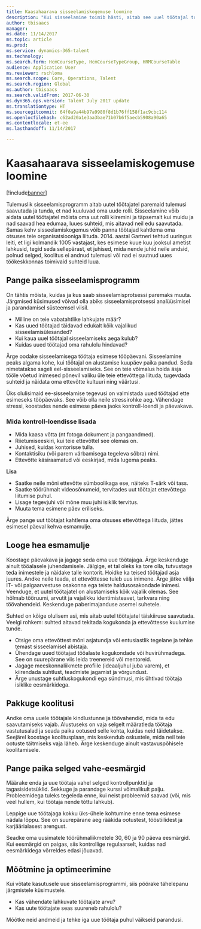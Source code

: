 ```yaml
---
title: Kaasahaarava sisseelamiskogemuse loomine
description: "Kui sisseelamine toimib hästi, aitab see uuel töötajal tunda, et ta kuulub oma uude organisatsiooni."
author: tbisaacs
manager: 
ms.date: 11/14/2017
ms.topic: article
ms.prod: 
ms.service: dynamics-365-talent
ms.technology: 
ms.search.form: HcmCourseType, HcmCourseTypeGroup, HRMCourseTable
audience: Application User
ms.reviewer: rschloma
ms.search.scope: Core, Operations, Talent
ms.search.region: Global
ms.author: tbisaacs
ms.search.validFrom: 2017-06-30
ms.dyn365.ops.version: Talent July 2017 update
ms.translationtype: HT
ms.sourcegitcommit: 64f0a9a44b97a9980f8d1b76ff158f1ac9cbc114
ms.openlocfilehash: c62ad20a1e3aa3bae71b07b6f5aecb5908a90a65
ms.contentlocale: et-ee
ms.lasthandoff: 11/14/2017

---
```


# <a name="create-an-engaging-onboarding-experience"></a>Kaasahaarava sisseelamiskogemuse loomine

[!include[banner](includes/banner.md)]

Tulemuslik sisseelamisprogramm aitab uutel töötajatel paremaid tulemusi saavutada ja tunda, et nad kuuluvad oma uude rolli. Sisseelamine võib aidata uutel töötajatel mõista oma uut rolli kiiremini ja täpsemalt kui muidu ja nad saavad hea edumaa, luues suhteid, mis aitavad neil edu saavutada. Samas kehv sisseelamiskogemus võib panna töötajad kahtlema oma otsuses teie organisatsiooniga liituda. 2014. aastal Gartneri tehtud uuringus leiti, et ligi kolmandik 1005 vastajast, kes esimese kuue kuu jooksul ametist lahkusid, tegid seda sellepärast, et juhised, mida nende juhid neile andsid, polnud selged, koolitus ei andnud tulemusi või nad ei suutnud uues töökeskkonnas toimivaid suhteid luua.

## <a name="have-an-onboarding-program-in-place"></a>Pange paika sisseelamisprogramm
On tähtis mõista, kuidas ja kus saab sisseelamisprotsessi paremaks muuta. Järgmised küsimused võivad olla abiks sisseelamisprotsessi analüüsimisel ja parandamisel süsteemsel viisil.

- Milline on teie vabatahtlike lahkujate määr?
- Kas uued töötajad täidavad edukalt kõik vajalikud sisseelamisülesanded?
- Kui kaua uuel töötajal sisseelamiseks aega kulub?
- Kuidas uued töötajad oma rahulolu hindavad?

Ärge oodake sisseelamisega töötaja esimese tööpäevani. Sisseelamine peaks algama kohe, kui töötajal on alustamise kuupäev paika pandud. Seda nimetatakse sageli eel-sisseelamiseks. See on teie võimalus hoida äsja tööle võetud inimesed põnevil valiku üle teie ettevõttega liituda, tugevdada suhteid ja näidata oma ettevõtte kultuuri ning väärtusi.

Üks olulisimaid ee-sisseelamise tegevusi on valmistada uued töötajad ette esimeseks tööpäevaks. See võib olla neile stressirohke aeg. Vähendage stressi, koostades nende esimese päeva jaoks kontroll-loendi ja päevakava.

### <a name="what-to-include-in-a-checklist"></a>Mida kontroll-loendisse lisada

- Mida kaasa võtta (nt fotoga dokument ja pangaandmed).
- Riietumiseeskiri, kui teie ettevõttel see olemas on.
- Juhised, kuidas kontorisse tulla.
- Kontaktisiku (või parem värbamisega tegeleva sõbra) nimi.
- Ettevõtte käsiraamatud või eeskirjad, mida lugema peaks.

**Lisa**

- Saatke neile mõni ettevõtte sümboolikaga ese, näiteks T-särk või tass.
- Saatke töörühmalt videosõnumeid, tervitades uut töötajat ettevõttega liitumise puhul.
- Lisage tegevjuhi või mõne muu juhi isiklik tervitus.
- Muuta tema esimene päev eriliseks.

Ärge pange uut töötajat kahtlema oma otsuses ettevõttega liituda, jättes esimesel päeval kehva esmamulje.

## <a name="create-a-good-first-impression"></a>Looge hea esmamulje

Koostage päevakava ja jagage seda oma uue töötajaga. Ärge keskenduge ainult tööalasele juhendamisele. Jälgige, et tal oleks ka tore olla, tutvustage teda inimestele ja näidake talle kontorit. Hoidke ka teised töötajad asja juures. Andke neile teada, et ettevõttesse tuleb uus inimene. Ärge jätke välja IT- või palgaarvestuse osakonna ega teiste haldusosakondade inimesi. Veenduge, et uutel töötajatel on alustamiseks kõik vajalik olemas. See hõlmab tööruumi, arvutit ja vajalikku identimisteavet, tarkvara ning töövahendeid. Keskenduge paberimajanduse asemel suhetele.

Suhted on kõige olulisem asi, mis aitab uutel töötajatel täiskiiruse saavutada. Veelgi rohkem: suhted aitavad tekitada kogukonda ja ettevõttesse kuulumise tunde.

- Otsige oma ettevõttest mõni asjatundja või entusiastlik tegelane ja tehke temast sisseelamisel abistaja.
- Ühendage uued töötajad tööalaste kogukondade või huvirühmadega. See on suurepärane viis leida treenereid või mentoreid.
- Jagage meeskonnaliikmete profiile (ideaaljuhul juba varem), et kiirendada suhtlust, teadmiste jagamist ja võrgundust.
- Ärge unustage suhtluskogukondi ega sündmusi, mis ühtivad töötaja isiklike eesmärkidega.

## <a name="provide-training"></a>Pakkuge koolitusi

Andke oma uuele töötajale kindlustunne ja töövahendid, mida ta edu saavutamiseks vajab. Alustuseks on vaja selgelt määratleda töötaja vastutusalad ja seada paika ootused selle kohta, kuidas neid täidetakse. Seejärel koostage koolitusplaan, mis keskendub oskustele, mida neil teie ootuste täitmiseks vaja läheb. Ärge keskenduge ainult vastavuspõhisele koolitamisele.

## <a name="set-clear-milestones"></a>Pange paika selged vahe-eesmärgid

Määrake enda ja uue töötaja vahel selged kontrollpunktid ja tagasisidetsüklid. Sekkuge ja parandage kurssi võimalikult palju. Probleemidega tuleks tegeleda enne, kui neist probleemid saavad (või, mis veel hullem, kui töötaja nende tõttu lahkub).

Leppige uue töötajaga kokku üks-ühele kohtumine enne tema esimese nädala lõppu. See on suurepärane aeg rääkida ootustest, tööstiilidest ja karjäärialasest arengust.

Seadke oma uusimatele töörühmaliikmetele 30, 60 ja 90 päeva eesmärgid. Kui eesmärgid on paigas, siis kontrollige regulaarselt, kuidas nad eesmärkidega võrreldes edasi jõuavad.

## <a name="measure-and-optimize"></a>Mõõtmine ja optimeerimine

Kui võtate kasutusele uue sisseelamisprogrammi, siis pöörake tähelepanu järgmistele küsimustele. 

- Kas vähendate lahkuvate töötajate arvu?
- Kas uute töötajate seas suureneb rahulolu? 

Mõõtke neid andmeid ja tehke iga uue töötaja puhul väikseid parandusi.


